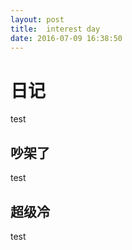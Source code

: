 ```yaml
---
layout: post
title:  interest day
date: 2016-07-09 16:38:50
---
```


# 日记

test

## 吵架了

test

## 超级冷

test
